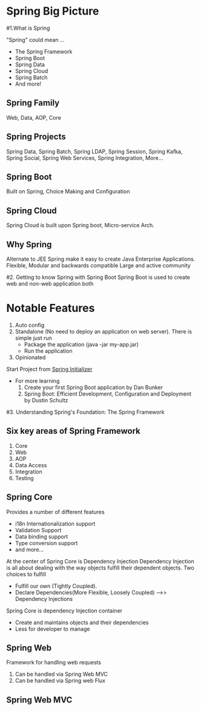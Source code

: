 # Spring Big Picture

#1.What is Spring

"Spring" could mean ...
- The Spring Framework
- Spring Boot
- Spring Data
- Spring Cloud
- Spring Batch
- And more!

Spring Family
-------------
Web, Data, AOP, Core

Spring Projects
---------------
Spring Data, Spring Batch, Spring LDAP, Spring Session, Spring Kafka, Spring Social,
Spring Web Services, Spring Integration, More...

Spring Boot
-----------
Built on Spring, Choice Making and Configuration

Spring Cloud
------------
Spring Cloud is built upon Spring boot, Micro-service Arch.

Why Spring
----------
Alternate to JEE
Spring make it easy to create Java Enterprise Applications.
Flexible, Modular and backwards compatible
Large and active community


#2. Getting to know Spring with Spring Boot
 Spring Boot is used to create web and non-web application both

# Notable Features
1. Auto config
2. Standalone (No need to deploy an application on web server). There is simple just run
    - Package the application (java -jar my-app.jar)
    - Run the application
3. Opinionated


Start Project from [Spring Initializer](https://start.spring.io)
- For more learning 
    1. Create your first Spring Boot application by Dan Bunker
    2. Spring Boot: Efficient Development, Configuration and Deployment by Dustin Schultz

#3. Understanding Spring's Foundation: The Spring Framework

Six key areas of Spring Framework
---------------------------------
1. Core
2. Web
3. AOP
4. Data Access
5. Integration
6. Testing

 
Spring Core
-----------
Provides a number of different features
- i18n Internationalization support
- Validation Support
- Data binding support
- Type conversion support
- and more...

At the center of Spring Core is Dependency Injection
Dependency Injection is all about dealing with the way objects fulfill their dependent objects.
Two choices to fulfill
- Fulfill our own (Tightly Coupled).
- Declare Dependencies(More Flexible, Loosely Coupled) -->> Dependency Injections

Spring Core is dependency Injection container
- Create and maintains objects and their dependencies
- Less for developer to manage

Spring Web
----------
Framework for handling web requests
1. Can be handled via Spring Web MVC
2. Can be handled via Spring web Flux

Spring Web MVC
--------------
  
 